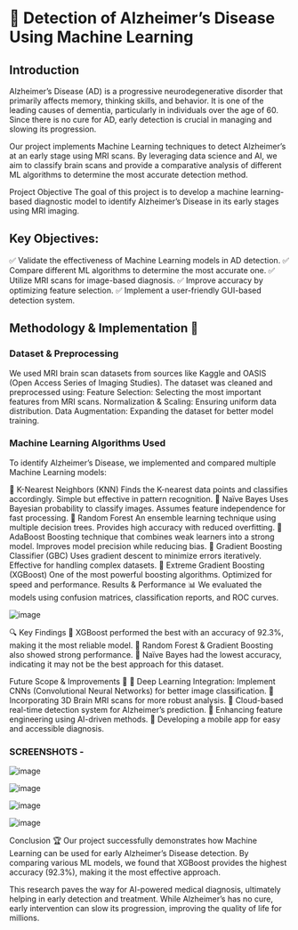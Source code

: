 # 🧠 Detection of Alzheimer’s Disease Using Machine Learning
## Introduction
Alzheimer’s Disease (AD) is a progressive neurodegenerative disorder that primarily affects memory, thinking skills, and behavior. It is one of the leading causes of dementia, particularly in individuals over the age of 60. Since there is no cure for AD, early detection is crucial in managing and slowing its progression.

Our project implements Machine Learning techniques to detect Alzheimer’s at an early stage using MRI scans. By leveraging data science and AI, we aim to classify brain scans and provide a comparative analysis of different ML algorithms to determine the most accurate detection method.

Project Objective
The goal of this project is to develop a machine learning-based diagnostic model to identify Alzheimer’s Disease in its early stages using MRI imaging.

## Key Objectives:
✅ Validate the effectiveness of Machine Learning models in AD detection.
✅ Compare different ML algorithms to determine the most accurate one.
✅ Utilize MRI scans for image-based diagnosis.
✅ Improve accuracy by optimizing feature selection.
✅ Implement a user-friendly GUI-based detection system.

## Methodology & Implementation 🔬
### Dataset & Preprocessing
We used MRI brain scan datasets from sources like Kaggle and OASIS (Open Access Series of Imaging Studies). The dataset was cleaned and preprocessed using:
Feature Selection: Selecting the most important features from MRI scans.
Normalization & Scaling: Ensuring uniform data distribution.
Data Augmentation: Expanding the dataset for better model training.

### Machine Learning Algorithms Used
To identify Alzheimer’s Disease, we implemented and compared multiple Machine Learning models:

📌 K-Nearest Neighbors (KNN)
Finds the K-nearest data points and classifies accordingly.
Simple but effective in pattern recognition.
📌 Naïve Bayes
Uses Bayesian probability to classify images.
Assumes feature independence for fast processing.
📌 Random Forest
An ensemble learning technique using multiple decision trees.
Provides high accuracy with reduced overfitting.
📌 AdaBoost
Boosting technique that combines weak learners into a strong model.
Improves model precision while reducing bias.
📌 Gradient Boosting Classifier (GBC)
Uses gradient descent to minimize errors iteratively.
Effective for handling complex datasets.
📌 Extreme Gradient Boosting (XGBoost)
One of the most powerful boosting algorithms.
Optimized for speed and performance.
Results & Performance 📊
We evaluated the models using confusion matrices, classification reports, and ROC curves.

![image](https://github.com/user-attachments/assets/aa2583be-1d12-4de2-9a1b-49721737fc90)

🔍 Key Findings
📌 XGBoost performed the best with an accuracy of 92.3%, making it the most reliable model.
📌 Random Forest & Gradient Boosting also showed strong performance.
📌 Naïve Bayes had the lowest accuracy, indicating it may not be the best approach for this dataset.

Future Scope & Improvements 🚀
🔹 Deep Learning Integration: Implement CNNs (Convolutional Neural Networks) for better image classification.
🔹 Incorporating 3D Brain MRI scans for more robust analysis.
🔹 Cloud-based real-time detection system for Alzheimer’s prediction.
🔹 Enhancing feature engineering using AI-driven methods.
🔹 Developing a mobile app for easy and accessible diagnosis.

### SCREENSHOTS - 
![image](https://github.com/user-attachments/assets/a4fa2812-7d5d-44cd-ba95-3cd33e3c8c8a)

![image](https://github.com/user-attachments/assets/c312ad4d-090d-4c8a-b758-d5c9c74880fb)

![image](https://github.com/user-attachments/assets/8167307c-aa7f-4218-ba19-9a8099dc1846)

![image](https://github.com/user-attachments/assets/b92932bc-4dbd-421b-882b-195b1b834fe1)



Conclusion 🏆
Our project successfully demonstrates how Machine Learning can be used for early Alzheimer’s Disease detection. By comparing various ML models, we found that XGBoost provides the highest accuracy (92.3%), making it the most effective approach.

This research paves the way for AI-powered medical diagnosis, ultimately helping in early detection and treatment. While Alzheimer’s has no cure, early intervention can slow its progression, improving the quality of life for millions.
